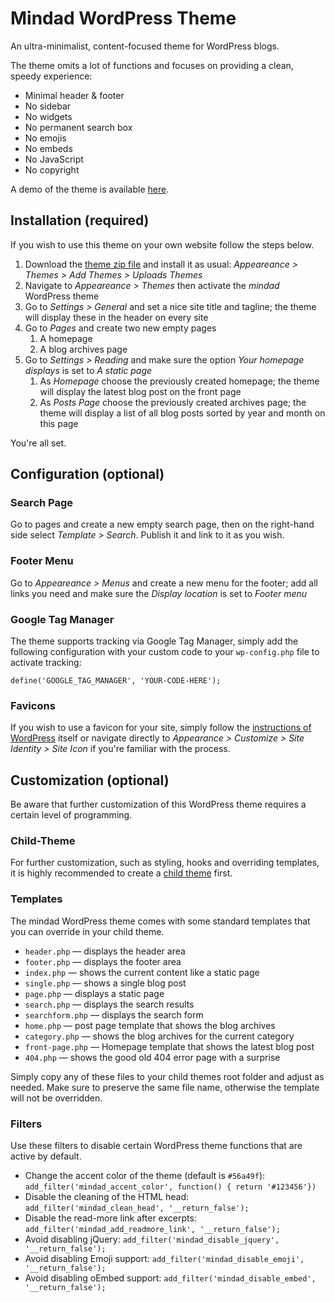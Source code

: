 # Mindad WordPress Theme
An ultra-minimalist, content-focused theme for WordPress blogs.

The theme omits a lot of functions and focuses on providing a clean, speedy experience:

- Minimal header & footer
- No sidebar
- No widgets
- No permanent search box
- No emojis
- No embeds
- No JavaScript
- No copyright

A demo of the theme is available [here](https://mindad.ch).

## Installation (required)
If you wish to use this theme on your own website follow the steps below.
1. Download the [theme zip file](https://mindad.ch/theme.zip) and install it as usual:
 _Appeareance > Themes > Add Themes > Uploads Themes_
2. Navigate to _Appeareance > Themes_ then activate the _mindad_ WordPress theme
3. Go to _Settings > General_ and set a nice site title and tagline; the theme will display these in the header on every site
4. Go to _Pages_ and create two new empty pages
   1. A homepage
   2. A blog archives page
5. Go to _Settings > Reading_ and make sure the option _Your homepage displays_ is set to _A static page_
   1. As _Homepage_ choose the previously created homepage; the theme will display the latest blog post on the front page
   2. As _Posts Page_ choose the previously created archives page; the theme will display a list of all blog posts sorted by year and month on this page

 You're all set.

## Configuration (optional)
### Search Page
Go to pages and create a new empty search page, then on the right-hand side select _Template > Search_. Publish it and link to it as you wish.

### Footer Menu
Go to _Appeareance > Menus_ and create a new menu for the footer; add all links you need and make sure the _Display location_ is set to _Footer menu_

### Google Tag Manager
The theme supports tracking via Google Tag Manager, simply add the following configuration with your custom code to your `wp-config.php` file to activate tracking:

```
define('GOOGLE_TAG_MANAGER', 'YOUR-CODE-HERE');
```

### Favicons
If you wish to use a favicon for your site, simply follow the [instructions of WordPress](https://codex.wordpress.org/Creating_a_Favicon) itself or navigate directly to _Appearance > Customize > Site Identity > Site Icon_ if you're familiar with the process.

## Customization (optional)
Be aware that further customization of this WordPress theme requires a certain level of programming.

### Child-Theme
For further customization, such as styling, hooks and overriding templates, it is highly recommended to create a [child theme](https://codex.wordpress.org/Child_Themes) first.

### Templates
The mindad WordPress theme comes with some standard templates that you can override in your child theme.

- `header.php` — displays the header area
- `footer.php` — displays the footer area
- `index.php` — shows the current content like a static page
- `single.php` — shows a single blog post
- `page.php` — displays a static page
- `search.php` — displays the search results
- `searchform.php` — displays the search form
- `home.php` — post page template that shows the blog archives
- `category.php` — shows the blog archives for the current category
- `front-page.php` — Homepage template that shows the latest blog post
- `404.php` — shows the good old 404 error page with a surprise

Simply copy any of these files to your child themes root folder and adjust as needed. Make sure to preserve the same file name, otherwise the template will not be overridden.

### Filters
Use these filters to disable certain WordPress theme functions that are active by default.

- Change the accent color of the theme (default is `#56a49f`):
  `add_filter('mindad_accent_color', function() { return '#123456'})`
- Disable the cleaning of the HTML head:
  `add_filter('mindad_clean_head', '__return_false');`
- Disable the read-more link after excerpts:
  `add_filter('mindad_add_readmore_link', '__return_false');`
- Avoid disabling jQuery:
  `add_filter('mindad_disable_jquery', '__return_false');`
- Avoid disabling Emoji support:
  `add_filter('mindad_disable_emoji', '__return_false');`
- Avoid disabling oEmbed support:
  `add_filter('mindad_disable_embed', '__return_false');`